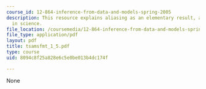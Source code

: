 ```yaml
---
course_id: 12-864-inference-from-data-and-models-spring-2005
description: This resource explains aliasing as an elementary result, and it is pervasive
  in science.
file_location: /coursemedia/12-864-inference-from-data-and-models-spring-2005/8094c8f25a828e6c5e0be013b4dc174f_tsamsfmt_1_5.pdf
file_type: application/pdf
layout: pdf
title: tsamsfmt_1_5.pdf
type: course
uid: 8094c8f25a828e6c5e0be013b4dc174f

---
```

None